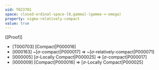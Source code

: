 ```yaml
---
uid: T023701
space: closed-ordinal-space-[0,gamma]-(gamma-<-omega)
property: sigma-relatively-compact
value: true
---
```

[[Proof]]

* [T000703] [Compact|P000016]
* [I000163] ~[$\sigma$-compact|P000017] => ~[$\sigma$-relatively-compact|P000071]
* [I000005] [$\sigma$-Locally Compact|P000025] => [$\sigma$-compact|P000017]
* [I000009] [Compact|P000016] => [$\sigma$-Locally Compact|P000025]

